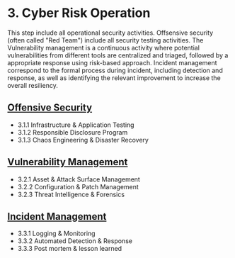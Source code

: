 # 3. Cyber Risk Operation

This step include all operational security activities. Offsensive security (often called "Red Team") include all security testing activities. The Vulnerability management is a continuous activity where potential vulnerabilities from different tools are centralized and triaged, followed by a appropriate response using risk-based approach. Incident management correspond to the formal process during incident, including detection and response, as well as identifying the relevant improvement to increase the overall resiliency.

## [Offensive Security](3-1-offensive-security.md)

* 3.1.1 Infrastructure & Application Testing
* 3.1.2 Responsible Disclosure Program
* 3.1.3 Chaos Engineering & Disaster Recovery 

## [Vulnerability Management](3-2-vulnerability-management.md)

* 3.2.1 Asset & Attack Surface Management
* 3.2.2 Configuration & Patch Management
* 3.2.3 Threat Intelligence & Forensics


## [Incident Management](3-3-incident-management.md)

* 3.3.1 Logging & Monitoring 
* 3.3.2 Automated Detection & Response
* 3.3.3 Post mortem & lesson learned

